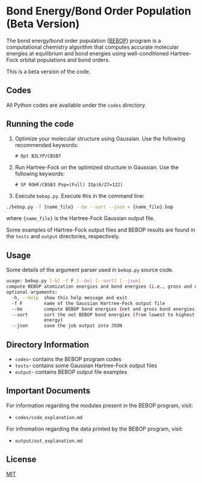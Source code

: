 # Bond Energy/Bond Order Population (Beta Version)

The bond energy/bond order population ([BEBOP]()) program is a computational chemistry algorithm that computes accurate molecular energies at equilibrium and bond energies using well-conditioned Hartree-Fock orbital populations and bond orders.

This is a beta version of the code. 

## Codes

All Python codes are available under the ```codes``` directory.  
## Running the code
1. Optimize your molecular structure using Gaussian. Use the following recommended keywords:

   ```# Opt B3LYP/CBSB7```

2. Run Hartree-Fock on the optimized structure in Gaussian. Use the following keywords:

   ```# SP ROHF/CBSB3 Pop=(Full) IOp(6/27=122)```

3. Execute ```bebop.py```. Execute this in the command line:
  ```bash
./bebop.py -f {name_file} --be --sort --json > {name_file}.bop
```
where ```{name_file}``` is the Hartree-Fock Gaussian output file. 

Some examples of Hartree-Fock output files and BEBOP results are found in the ```tests``` and ```output``` directories, respectively. 

## Usage
Some details of the argument parser used in ```bebop.py``` source code.

```bash
usage: bebop.py [-h] -f F [--be] [--sort] [--json]
compute BEBOP atomization energies and bond energies (i.e., gross and net)
optional arguments:
  -h, --help  show this help message and exit
  -f F        name of the Gaussian Hartree-Fock output file
  --be        compute BEBOP bond energies (net and gross bond energies)
  --sort      sort the net BEBOP bond energies (from lowest to highest in
              energy)
  --json      save the job output into JSON
```
## Directory Information
* ```codes```- contains the BEBOP program codes
* ```tests```- contains some Gaussian Hartree-Fock output files
* ```output```- contains BEBOP output file examples

## Important Documents
For information regarding the modules present in the BEBOP program, visit:
* ```codes/code_explanation.md```

For infromation regarding the data printed by the BEBOP program, visit:
* ```output/out_explanation.md```



## License
[MIT](https://choosealicense.com/licenses/mit/)
